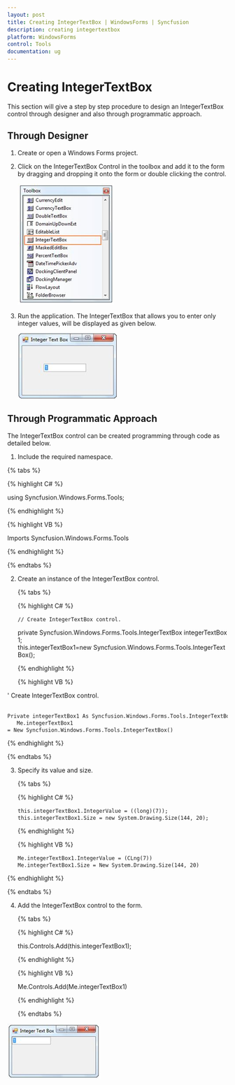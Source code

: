 ```yaml
---
layout: post
title: Creating IntegerTextBox | WindowsForms | Syncfusion
description: creating integertextbox
platform: WindowsForms
control: Tools
documentation: ug
---
```



# Creating IntegerTextBox


This section will give a step by step procedure to design an IntegerTextBox control through designer and also through programmatic approach.

## Through Designer

1. Create or open a Windows Forms project.
2. Click on the IntegerTextBox Control in the toolbox and add it to the form by dragging and dropping it onto the form or double clicking the control.
   
   ![](Overview_images/Overview_img439.png) 



3. Run the application. The IntegerTextBox that allows you to enter only integer values, will be displayed as given below.

   ![](Overview_images/Overview_img440.png) 
   
   

## Through Programmatic Approach

The IntegerTextBox control can be created programming through code as detailed below.

1. Include the required namespace.
   
 {% tabs %}

 {% highlight C# %}

 using Syncfusion.Windows.Forms.Tools;

 {% endhighlight %}

 {% highlight VB %}

 Imports Syncfusion.Windows.Forms.Tools

 {% endhighlight %}

 {% endtabs %}

2. Create an instance of the IntegerTextBox control.
   
   {% tabs %}

   {% highlight C# %}

	   // Create IntegerTextBox control.
   private Syncfusion.Windows.Forms.Tools.IntegerTextBox integerTextBox1;
   this.integerTextBox1=new Syncfusion.Windows.Forms.Tools.IntegerTextBox();
   
   {% endhighlight %}

   {% highlight VB %}

 ' Create IntegerTextBox control.

	   Private integerTextBox1 As Syncfusion.Windows.Forms.Tools.IntegerTextBox
	   Me.integerTextBox1 = New Syncfusion.Windows.Forms.Tools.IntegerTextBox()

  {% endhighlight %}
  
  {% endtabs %}

3. Specify its value and size.
   
   {% tabs %}

   {% highlight C# %}

	   this.integerTextBox1.IntegerValue = ((long)(7));
	   this.integerTextBox1.Size = new System.Drawing.Size(144, 20); 

   {% endhighlight %}
   
   
   {% highlight VB %}

       Me.integerTextBox1.IntegerValue = (CLng(7))
	   Me.integerTextBox1.Size = New System.Drawing.Size(144, 20)

  {% endhighlight %}

   {% endtabs %}

4. Add the IntegerTextBox control to the form.
   
   {% tabs %}

   {% highlight C# %}

    this.Controls.Add(this.integerTextBox1);

   {% endhighlight %}

   {% highlight VB %}
   
   	Me.Controls.Add(Me.integerTextBox1)
       
    {% endhighlight %}

    {% endtabs %}

![](Overview_images/Overview_img441.png) 
